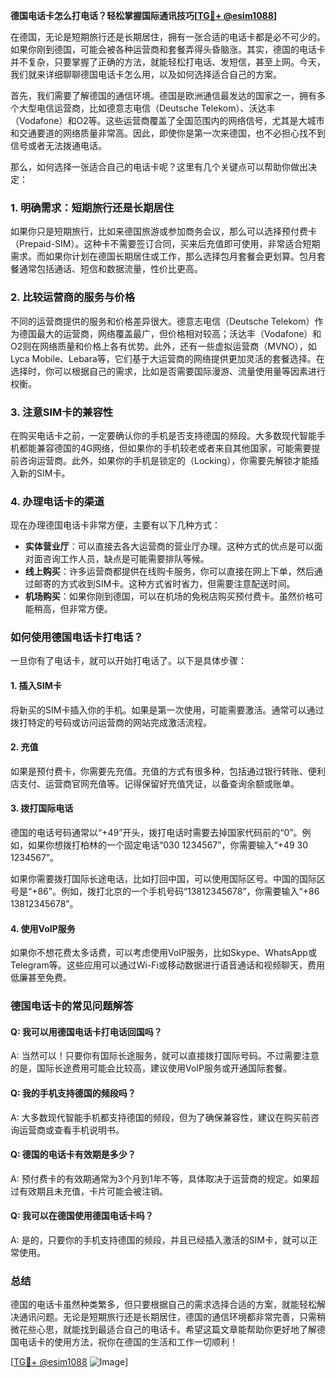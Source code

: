 **德国电话卡怎么打电话？轻松掌握国际通讯技巧[[TG💪+ @esim1088](https://t.me/s/esim1088)]**

在德国，无论是短期旅行还是长期居住，拥有一张合适的电话卡都是必不可少的。如果你刚到德国，可能会被各种运营商和套餐弄得头昏脑涨。其实，德国的电话卡并不复杂，只要掌握了正确的方法，就能轻松打电话、发短信，甚至上网。今天，我们就来详细聊聊德国电话卡怎么用，以及如何选择适合自己的方案。

首先，我们需要了解德国的通信环境。德国是欧洲通信最发达的国家之一，拥有多个大型电信运营商，比如德意志电信（Deutsche Telekom）、沃达丰（Vodafone）和O2等。这些运营商覆盖了全国范围内的网络信号，尤其是大城市和交通要道的网络质量非常高。因此，即使你是第一次来德国，也不必担心找不到信号或者无法拨通电话。

那么，如何选择一张适合自己的电话卡呢？这里有几个关键点可以帮助你做出决定：

### 1. **明确需求：短期旅行还是长期居住**
如果你只是短期旅行，比如来德国旅游或参加商务会议，那么可以选择预付费卡（Prepaid-SIM）。这种卡不需要签订合同，买来后充值即可使用，非常适合短期需求。而如果你计划在德国长期居住或工作，那么选择包月套餐会更划算。包月套餐通常包括通话、短信和数据流量，性价比更高。

### 2. **比较运营商的服务与价格**
不同的运营商提供的服务和价格差异很大。德意志电信（Deutsche Telekom）作为德国最大的运营商，网络覆盖最广，但价格相对较高；沃达丰（Vodafone）和O2则在网络质量和价格上各有优势。此外，还有一些虚拟运营商（MVNO），如Lyca Mobile、Lebara等，它们基于大运营商的网络提供更加灵活的套餐选择。在选择时，你可以根据自己的需求，比如是否需要国际漫游、流量使用量等因素进行权衡。

### 3. **注意SIM卡的兼容性**
在购买电话卡之前，一定要确认你的手机是否支持德国的频段。大多数现代智能手机都能兼容德国的4G网络，但如果你的手机较老或者来自其他国家，可能需要提前咨询运营商。此外，如果你的手机是锁定的（Locking），你需要先解锁才能插入新的SIM卡。

### 4. **办理电话卡的渠道**
现在办理德国电话卡非常方便，主要有以下几种方式：
- **实体营业厅**：可以直接去各大运营商的营业厅办理。这种方式的优点是可以面对面咨询工作人员，缺点是可能需要排队等候。
- **线上购买**：许多运营商都提供在线购卡服务，你可以直接在网上下单，然后通过邮寄的方式收到SIM卡。这种方式省时省力，但需要注意配送时间。
- **机场购买**：如果你刚到德国，可以在机场的免税店购买预付费卡。虽然价格可能稍高，但非常方便。

### 如何使用德国电话卡打电话？

一旦你有了电话卡，就可以开始打电话了。以下是具体步骤：

#### 1. 插入SIM卡
将新买的SIM卡插入你的手机。如果是第一次使用，可能需要激活。通常可以通过拨打特定的号码或访问运营商的网站完成激活流程。

#### 2. 充值
如果是预付费卡，你需要先充值。充值的方式有很多种，包括通过银行转账、便利店支付、运营商官网充值等。记得保留好充值凭证，以备查询余额或账单。

#### 3. 拨打国际电话
德国的电话号码通常以“+49”开头，拨打电话时需要去掉国家代码前的“0”。例如，如果你想拨打柏林的一个固定电话“030 1234567”，你需要输入“+49 30 1234567”。

如果你需要拨打国际长途电话，比如打回中国，可以使用国际区号。中国的国际区号是“+86”。例如，拨打北京的一个手机号码“13812345678”，你需要输入“+86 13812345678”。

#### 4. 使用VoIP服务
如果你不想花费太多话费，可以考虑使用VoIP服务，比如Skype、WhatsApp或Telegram等。这些应用可以通过Wi-Fi或移动数据进行语音通话和视频聊天，费用低廉甚至免费。

### 德国电话卡的常见问题解答

#### Q: 我可以用德国电话卡打电话回国吗？
A: 当然可以！只要你有国际长途服务，就可以直接拨打国际号码。不过需要注意的是，国际长途费用可能会比较高，建议使用VoIP服务或开通国际套餐。

#### Q: 我的手机支持德国的频段吗？
A: 大多数现代智能手机都支持德国的频段，但为了确保兼容性，建议在购买前咨询运营商或查看手机说明书。

#### Q: 德国的电话卡有效期是多少？
A: 预付费卡的有效期通常为3个月到1年不等，具体取决于运营商的规定。如果超过有效期且未充值，卡片可能会被注销。

#### Q: 我可以在德国使用德国电话卡吗？
A: 是的，只要你的手机支持德国的频段，并且已经插入激活的SIM卡，就可以正常使用。

### 总结

德国的电话卡虽然种类繁多，但只要根据自己的需求选择合适的方案，就能轻松解决通讯问题。无论是短期旅行还是长期居住，德国的通信环境都非常完善，只需稍微花些心思，就能找到最适合自己的电话卡。希望这篇文章能帮助你更好地了解德国电话卡的使用方法，祝你在德国的生活和工作一切顺利！

[[TG💪+ @esim1088](https://t.me/s/esim1088) ![Image](https://i.postimg.cc/4NQfJmqS/Snipaste-2025-05-13-00-14-12.png)]